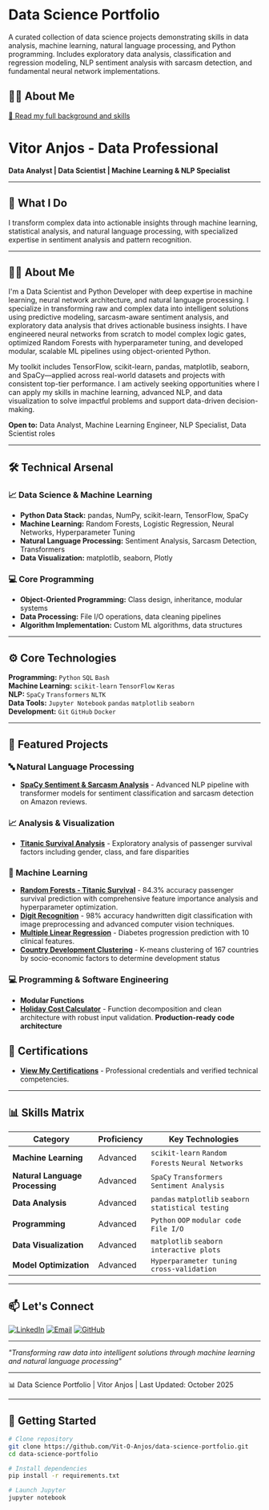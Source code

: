 # Data Science Portfolio

A curated collection of data science projects demonstrating skills in data analysis, machine learning, natural language processing, and Python programming. Includes exploratory data analysis, classification and regression modeling, NLP sentiment analysis with sarcasm detection, and fundamental neural network implementations.

## 👨‍💻 About Me
[📖 Read my full background and skills](./about-me.md)

# Vitor Anjos - Data Professional

**Data Analyst | Data Scientist | Machine Learning & NLP Specialist**

---

## 🔬 What I Do

I transform complex data into actionable insights through machine learning, statistical analysis, and natural language processing, with specialized expertise in sentiment analysis and pattern recognition.

---

## 👨‍💻 About Me

I'm a Data Scientist and Python Developer with deep expertise in machine learning, neural network architecture, and natural language processing. I specialize in transforming raw and complex data into intelligent solutions using predictive modeling, sarcasm-aware sentiment analysis, and exploratory data analysis that drives actionable business insights. I have engineered neural networks from scratch to model complex logic gates, optimized Random Forests with hyperparameter tuning, and developed modular, scalable ML pipelines using object-oriented Python.

My toolkit includes TensorFlow, scikit-learn, pandas, matplotlib, seaborn, and SpaCy—applied across real-world datasets and projects with consistent top-tier performance. I am actively seeking opportunities where I can apply my skills in machine learning, advanced NLP, and data visualization to solve impactful problems and support data-driven decision-making.

**Open to:** Data Analyst, Machine Learning Engineer, NLP Specialist, Data Scientist roles

---

## 🛠️ Technical Arsenal

### 📈 Data Science & Machine Learning
- **Python Data Stack:** pandas, NumPy, scikit-learn, TensorFlow, SpaCy
- **Machine Learning:** Random Forests, Logistic Regression, Neural Networks, Hyperparameter Tuning
- **Natural Language Processing:** Sentiment Analysis, Sarcasm Detection, Transformers
- **Data Visualization:** matplotlib, seaborn, Plotly

### 💻 Core Programming
- **Object-Oriented Programming:** Class design, inheritance, modular systems
- **Data Processing:** File I/O operations, data cleaning pipelines
- **Algorithm Implementation:** Custom ML algorithms, data structures

---

## ⚙️ Core Technologies

**Programming:** `Python` `SQL` `Bash`  
**Machine Learning:** `scikit-learn` `TensorFlow` `Keras`  
**NLP:** `SpaCy` `Transformers` `NLTK`  
**Data Tools:** `Jupyter Notebook` `pandas` `matplotlib` `seaborn`  
**Development:** `Git` `GitHub` `Docker`

---

## 🚀 Featured Projects

### 🔤 Natural Language Processing
- [**SpaCy Sentiment & Sarcasm Analysis**](./nlp/spacy-sentiment-analysis/) - Advanced NLP pipeline with transformer models for sentiment classification and sarcasm detection on Amazon reviews.

### 📈 Analysis & Visualization
- **[Titanic Survival Analysis](./data-analysis/titanic-survival-analysis)** - Exploratory analysis of passenger survival factors including gender, class, and fare disparities

### 🤖 Machine Learning
- [**Random Forests - Titanic Survival**](./machine-learning/random-forests/) - 84.3% accuracy passenger survival prediction with comprehensive feature importance analysis and hyperparameter optimization.
- [**Digit Recognition**](./machine-learning/digit-recognition/) - 98% accuracy handwritten digit classification with image preprocessing and advanced computer vision techniques.
- [**Multiple Linear Regression**](./machine-learning/multiple-linear-regression/) - Diabetes progression prediction with 10 clinical features.
- **[Country Development Clustering](./machine-learning/country-clustering)** - K-means clustering of 167 countries by socio-economic factors to determine development status

### 💻 Programming & Software Engineering
- **Modular Functions**
- [**Holiday Cost Calculator**](./programming-software-engineering/modular-functions/holiday-cost-calculator) - Function decomposition and clean architecture with robust input validation. **Production-ready code architecture**

## 📜 Certifications
- [**View My Certifications**](./certifications/) - Professional credentials and verified technical competencies.

---

## 📊 Skills Matrix

| Category | Proficiency | Key Technologies |
|----------|-------------|------------------|
| **Machine Learning** | Advanced | `scikit-learn` `Random Forests` `Neural Networks` |
| **Natural Language Processing** | Advanced | `SpaCy` `Transformers` `Sentiment Analysis` |
| **Data Analysis** | Advanced | `pandas` `matplotlib` `seaborn` `statistical testing` |
| **Programming** | Advanced | `Python` `OOP` `modular code` `File I/O` |
| **Data Visualization** | Advanced | `matplotlib` `seaborn` `interactive plots` |
| **Model Optimization** | Advanced | `Hyperparameter tuning` `cross-validation` |

---

## 📫 Let's Connect

[![LinkedIn](https://img.shields.io/badge/LinkedIn-Connect-blue?logo=linkedin)](https://linkedin.com/in/vitor-david-anjos-33242a107/)
[![Email](https://img.shields.io/badge/Email-Contact%20Me-red?logo=gmail)](mailto:your-email@domain.com)
[![GitHub](https://img.shields.io/badge/GitHub-Follow-black?logo=github)](https://github.com/DavSilvs)

---

 *"Transforming raw data into intelligent solutions through machine learning and natural language processing"*

---

📊 Data Science Portfolio | Vitor Anjos | Last Updated: October 2025

---

## 🚀 Getting Started

```bash
# Clone repository
git clone https://github.com/Vit-O-Anjos/data-science-portfolio.git
cd data-science-portfolio

# Install dependencies
pip install -r requirements.txt

# Launch Jupyter
jupyter notebook
